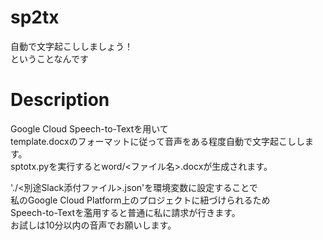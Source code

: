 # sp2tx
自動で文字起こししましょう！  
ということなんです

# Description
Google Cloud Speech-to-Textを用いて  
template.docxのフォーマットに従って音声をある程度自動で文字起こしします。  
sptotx.pyを実行するとword/<ファイル名>.docxが生成されます。

'./<別途Slack添付ファイル>.json'を環境変数に設定することで  
私のGoogle Cloud Platform上のプロジェクトに紐づけられるため  
Speech-to-Textを濫用すると普通に私に請求が行きます。  
お試しは10分以内の音声でお願いします。
